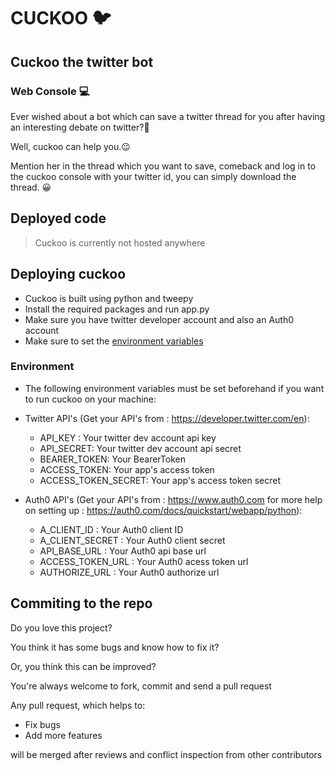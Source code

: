 ﻿# CUCKOO 🐦

## Cuckoo the twitter bot

### Web Console 💻

Ever wished about a bot which can save a twitter thread for you after having an interesting debate on twitter?🤔

Well, cuckoo can help you.😉

Mention her in the thread which you want to save, comeback and log in to the cuckoo console with your twitter id, you can simply download the thread. 😀

## Deployed code

> Cuckoo is currently not hosted anywhere

## Deploying cuckoo

- Cuckoo is built using python and tweepy
- Install the required packages and run app.py
- Make sure you have twitter developer account and also an Auth0 account
- Make sure to set the [environment variables](#environment)

### Environment

- The following environment variables must be set beforehand if you want to run cuckoo on your machine:
- Twitter API's (Get your API's from : https://developer.twitter.com/en):
  - API_KEY : Your twitter dev account api key
  - API_SECRET: Your twitter dev account api secret
  - BEARER_TOKEN: Your BearerToken
  - ACCESS_TOKEN: Your app's access token
  - ACCESS_TOKEN_SECRET: Your app's access token secret
- Auth0 API's (Get your API's from : https://www.auth0.com for more help on setting up : https://auth0.com/docs/quickstart/webapp/python):


  - A_CLIENT_ID : Your Auth0 client ID
  - A_CLIENT_SECRET : Your Auth0 client secret
  - API_BASE_URL : Your Auth0 api base url
  - ACCESS_TOKEN_URL : Your Auth0 acess token url
  - AUTHORIZE_URL : Your Auth0 authorize url

## Commiting to the repo

Do you love this project?

You think it has some bugs and know how to fix it?

Or, you think this can be improved?

You're always welcome to fork, commit and send a pull request

Any pull request, which helps to:

- Fix bugs
- Add more features

will be merged after reviews and conflict inspection from other contributors
